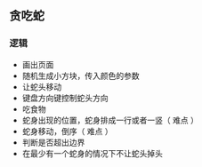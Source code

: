 ## 贪吃蛇

### 逻辑

- 画出页面
- 随机生成小方块，传入颜色的参数
- 让蛇头移动
- 键盘方向键控制蛇头方向
- 吃食物
- 蛇身出现的位置，蛇身排成一行或者一竖（ 难点 ）
- 蛇身移动，倒序（ 难点 ）
- 判断是否超出边界
- 在最少有一个蛇身的情况下不让蛇头掉头